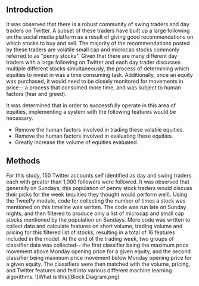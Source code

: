 ## Introduction
It was observed that there is a robust community of swing traders and day traders on Twitter. A subset of these traders have built up a large following on the social media platform as a result of giving good recommendations on which stocks to buy and sell. The majority of the recommendations posted by these traders are volatile small cap and microcap stocks commonly referred to as "penny stocks".
Given that there are many different day traders with a large following on Twitter and each day trader discusses multiple different stocks simultaneously, the process of determining which equities to invest in was a time consuming task. Additionally, once an equity was purchased, it would need to be closely monitored for movements in price-- a process that consumed more time, and was subject to human factors (fear and greed). 

It was determined that in order to successfully operate in this area of equities, implementing a system with the following features would be necessary.  
  + Remove the human factors involved in trading these volatile equities.  
  + Remove the human factors involved in evaluating these equities.  
  + Greatly increase the volume of equities evaluated.  

## Methods
For this study, 150 Twitter accounts self identified as day and swing traders each with greater than 1,000 followers were followed. It was observed that generally on Sundays, this population of penny stock traders would discuss their picks for the week (equities they thought would perform well). Using the TweePy module, code for collecting the number of times a stock was mentioned on this timeline was written. The code was run late on Sunday nights, and then filtered to produce only a list of microcap and small cap stocks mentioned by the population on Sundays. More code was written to collect data and calculate features on short volume, trading volume and pricing for this filtered list of stocks, resulting in a total of 16 features included in the model. At the end of the trading week, two groups of classifier data was collected-- the first classifier being the maximum price movement above Monday opening price for a given equity, and the second classifier being maximum price movement below Monday opening price for a given equity. The classifiers were then matched with the volume, pricing, and Twitter features and fed into various different machine learning algorithms. 
![What is this](Block Diagram.png)
